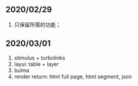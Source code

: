 ## 2020/02/29 
1. 只保留所需的功能；

## 2020/03/01
1. stimulus + turbolinks
2. layui: table + layer
3. bulma 
4. render return: html full page, html segment, json

